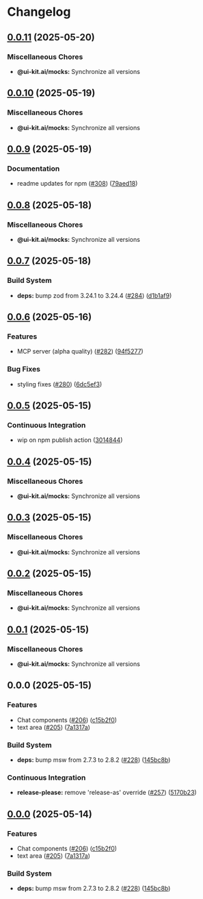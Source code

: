 # Changelog

## [0.0.11](https://github.com/alex-mcgovern/ui-kit.ai/compare/@ui-kit.ai/mocks@v0.0.10...@ui-kit.ai/mocks@v0.0.11) (2025-05-20)


### Miscellaneous Chores

* **@ui-kit.ai/mocks:** Synchronize all versions

## [0.0.10](https://github.com/alex-mcgovern/ui-kit.ai/compare/@ui-kit.ai/mocks@v0.0.9...@ui-kit.ai/mocks@v0.0.10) (2025-05-19)


### Miscellaneous Chores

* **@ui-kit.ai/mocks:** Synchronize all versions

## [0.0.9](https://github.com/alex-mcgovern/ui-kit.ai/compare/@ui-kit.ai/mocks@v0.0.8...@ui-kit.ai/mocks@v0.0.9) (2025-05-19)


### Documentation

* readme updates for npm ([#308](https://github.com/alex-mcgovern/ui-kit.ai/issues/308)) ([79aed18](https://github.com/alex-mcgovern/ui-kit.ai/commit/79aed186b2eb89e483da5f147c0db9596a349949))

## [0.0.8](https://github.com/alex-mcgovern/ui-kit.ai/compare/@ui-kit.ai/mocks@v0.0.7...@ui-kit.ai/mocks@v0.0.8) (2025-05-18)


### Miscellaneous Chores

* **@ui-kit.ai/mocks:** Synchronize all versions

## [0.0.7](https://github.com/alex-mcgovern/ui-kit.ai/compare/@ui-kit.ai/mocks@v0.0.6...@ui-kit.ai/mocks@v0.0.7) (2025-05-18)


### Build System

* **deps:** bump zod from 3.24.1 to 3.24.4 ([#284](https://github.com/alex-mcgovern/ui-kit.ai/issues/284)) ([d1b1af9](https://github.com/alex-mcgovern/ui-kit.ai/commit/d1b1af9c52ed153e939d6531c5c43e9594dbb73d))

## [0.0.6](https://github.com/alex-mcgovern/ui-kit.ai/compare/@ui-kit.ai/mocks@v0.0.5...@ui-kit.ai/mocks@v0.0.6) (2025-05-16)


### Features

* MCP server (alpha quality) ([#282](https://github.com/alex-mcgovern/ui-kit.ai/issues/282)) ([94f5277](https://github.com/alex-mcgovern/ui-kit.ai/commit/94f527783562e26f8a0b6c2e502ea6755c104fc6))


### Bug Fixes

* styling fixes ([#280](https://github.com/alex-mcgovern/ui-kit.ai/issues/280)) ([6dc5ef3](https://github.com/alex-mcgovern/ui-kit.ai/commit/6dc5ef3a733a9a40e559d91626e285c43ee2c13c))

## [0.0.5](https://github.com/alex-mcgovern/ui-kit.ai/compare/@ui-kit.ai/mocks@v0.0.4...@ui-kit.ai/mocks@v0.0.5) (2025-05-15)


### Continuous Integration

* wip on npm publish action ([3014844](https://github.com/alex-mcgovern/ui-kit.ai/commit/301484489287eb14713b16a28fba686e5c5040eb))

## [0.0.4](https://github.com/alex-mcgovern/ui-kit.ai/compare/@ui-kit.ai/mocks@v0.0.3...@ui-kit.ai/mocks@v0.0.4) (2025-05-15)


### Miscellaneous Chores

* **@ui-kit.ai/mocks:** Synchronize all versions

## [0.0.3](https://github.com/alex-mcgovern/ui-kit.ai/compare/@ui-kit.ai/mocks@v0.0.2...@ui-kit.ai/mocks@v0.0.3) (2025-05-15)


### Miscellaneous Chores

* **@ui-kit.ai/mocks:** Synchronize all versions

## [0.0.2](https://github.com/alex-mcgovern/ui-kit.ai/compare/@ui-kit.ai/mocks@v0.0.1...@ui-kit.ai/mocks@v0.0.2) (2025-05-15)


### Miscellaneous Chores

* **@ui-kit.ai/mocks:** Synchronize all versions

## [0.0.1](https://github.com/alex-mcgovern/ui-kit.ai/compare/@ui-kit.ai/mocks@v0.0.0...@ui-kit.ai/mocks@v0.0.1) (2025-05-15)


### Miscellaneous Chores

* **@ui-kit.ai/mocks:** Synchronize all versions

## 0.0.0 (2025-05-15)


### Features

* Chat components ([#206](https://github.com/alex-mcgovern/ui-kit.ai/issues/206)) ([c15b2f0](https://github.com/alex-mcgovern/ui-kit.ai/commit/c15b2f0df4dbd0c4123a08504704804689511259))
* text area ([#205](https://github.com/alex-mcgovern/ui-kit.ai/issues/205)) ([7a1317a](https://github.com/alex-mcgovern/ui-kit.ai/commit/7a1317a9b9a7b997e97ab59c60c16f78bedf9724))


### Build System

* **deps:** bump msw from 2.7.3 to 2.8.2 ([#228](https://github.com/alex-mcgovern/ui-kit.ai/issues/228)) ([145bc8b](https://github.com/alex-mcgovern/ui-kit.ai/commit/145bc8bcc06455dbb303abfa51e2b9a6ba5c2c34))


### Continuous Integration

* **release-please:** remove 'release-as' override ([#257](https://github.com/alex-mcgovern/ui-kit.ai/issues/257)) ([5170b23](https://github.com/alex-mcgovern/ui-kit.ai/commit/5170b236357566805253a8cfa35c5d57995e49a7))

## [0.0.0](https://github.com/alex-mcgovern/ui-kit.ai/compare/@ui-kit.ai/mocks-v0.0.0-alpha.3...@ui-kit.ai/mocks@v0.0.0) (2025-05-14)


### Features

* Chat components ([#206](https://github.com/alex-mcgovern/ui-kit.ai/issues/206)) ([c15b2f0](https://github.com/alex-mcgovern/ui-kit.ai/commit/c15b2f0df4dbd0c4123a08504704804689511259))
* text area ([#205](https://github.com/alex-mcgovern/ui-kit.ai/issues/205)) ([7a1317a](https://github.com/alex-mcgovern/ui-kit.ai/commit/7a1317a9b9a7b997e97ab59c60c16f78bedf9724))


### Build System

* **deps:** bump msw from 2.7.3 to 2.8.2 ([#228](https://github.com/alex-mcgovern/ui-kit.ai/issues/228)) ([145bc8b](https://github.com/alex-mcgovern/ui-kit.ai/commit/145bc8bcc06455dbb303abfa51e2b9a6ba5c2c34))
